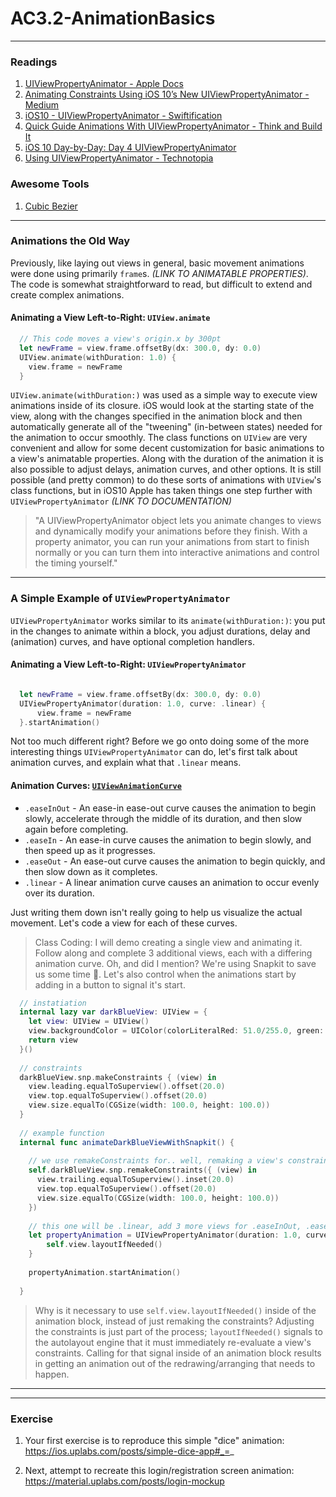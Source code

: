 # AC3.2-AnimationBasics
---

### Readings
1. [UIViewPropertyAnimator - Apple Docs](https://developer.apple.com/reference/uikit/uiviewpropertyanimator)
1. [Animating Constraints Using iOS 10’s New UIViewPropertyAnimator - Medium](https://medium.com/@sdrzn/animating-constraints-using-ios-10s-new-uiviewpropertyanimator-944bbb42347b#.q407dwl8l)
2. [iOS10 - UIViewPropertyAnimator - Swiftification](http://www.swiftification.org/2016/08/04/ios10-uiviewpropertyanimator-tutorial/)
3. [Quick Guide Animations With UIViewPropertyAnimator - Think and Build It](http://www.thinkandbuild.it/quick-guide-animations-with-uiviewpropertyanimator/)
4. [iOS 10 Day-by-Day: Day 4 UIViewPropertyAnimator](https://www.shinobicontrols.com/blog/ios-10-day-by-day-day-4-uiviewpropertyanimator)
5. [Using UIViewPropertyAnimator - Technotopia](http://www.techotopia.com/index.php/IOS_10_Animation_using_UIViewPropertyAnimator)

### Awesome Tools
1. [Cubic Bezier](http://cubic-bezier.com/#.17,.67,.83,.67)
---

### Animations the Old Way

Previously, like laying out views in general, basic movement animations were done using primarily `frame`s. *(LINK TO ANIMATABLE PROPERTIES)*. The code is somewhat straightforward to read, but difficult to extend and create complex animations.

#### Animating a View Left-to-Right: `UIView.animate`

```swift
  // This code moves a view's origin.x by 300pt
  let newFrame = view.frame.offsetBy(dx: 300.0, dy: 0.0)
  UIView.animate(withDuration: 1.0) { 
    view.frame = newFrame
  }
```

`UIView.animate(withDuration:)` was used as a simple way to execute view animations inside of its closure. iOS would look at the starting state of the view, along with the changes specified in the animation block and then automatically generate all of the "tweening" (in-between states) needed for the animation to occur smoothly. The class functions on `UIView` are very convenient and allow for some decent customization for basic animations to a view's animatable properties. Along with the duration of the animation it is also possible to adjust delays, animation curves, and other options. It is still possible (and pretty common) to do these sorts of animations with `UIView`'s class functions, but in iOS10 Apple has taken things one step further with `UIViewPropertyAnimator` *(LINK TO DOCUMENTATION)*

> "A UIViewPropertyAnimator object lets you animate changes to views and dynamically modify your animations before they finish. With a property animator, you can run your animations from start to finish normally or you can turn them into interactive animations and control the timing yourself." 

---

### A Simple Example of `UIViewPropertyAnimator`

`UIViewPropertyAnimator` works similar to its `animate(withDuration:)`: you put in the changes to animate within a block, you adjust durations, delay and (animation) curves, and have optional completion handlers.

#### Animating a View Left-to-Right: `UIViewPropertyAnimator`

```swift

  let newFrame = view.frame.offsetBy(dx: 300.0, dy: 0.0)
  UIViewPropertyAnimator(duration: 1.0, curve: .linear) { 
      view.frame = newFrame
  }.startAnimation()
```

Not too much different right? Before we go onto doing some of the more interesting things `UIViewPropertyAnimator` can do, let's first talk about animation curves, and explain what that `.linear` means. 

#### Animation Curves: [`UIViewAnimationCurve`](https://developer.apple.com/reference/uikit/uiviewanimationcurve)

 - `.easeInOut` - An ease-in ease-out curve causes the animation to begin slowly, accelerate through the middle of its duration, and then slow again before completing.
 - `.easeIn` - An ease-in curve causes the animation to begin slowly, and then speed up as it progresses.
 - `.easeOut` - An ease-out curve causes the animation to begin quickly, and then slow down as it completes.
 - `.linear` - A linear animation curve causes an animation to occur evenly over its duration.
 
Just writing them down isn't really going to help us visualize the actual movement. Let's code a view for each of these curves. 

> Class Coding: I will demo creating a single view and animating it. Follow along and complete 3 additional views, each with a differing animation curve. Oh, and did I mention? We're using Snapkit to save us some time 💪. Let's also control when the animations start by adding in a button to signal it's start.

```swift
  // instatiation
  internal lazy var darkBlueView: UIView = {
    let view: UIView = UIView()
    view.backgroundColor = UIColor(colorLiteralRed: 51.0/255.0, green: 77.0/255.0, blue: 92.0/255.0, alpha: 1.0)
    return view
  }()
  
  // constraints
  darkBlueView.snp.makeConstraints { (view) in
    view.leading.equalToSuperview().offset(20.0)
    view.top.equalToSuperview().offset(20.0)
    view.size.equalTo(CGSize(width: 100.0, height: 100.0))
  }
  
  // example function
  internal func animateDarkBlueViewWithSnapkit() {
    
    // we use remakeConstraints for.. well, remaking a view's constraints in Snapkit
    self.darkBlueView.snp.remakeConstraints({ (view) in
      view.trailing.equalToSuperview().inset(20.0)
      view.top.equalToSuperview().offset(20.0)
      view.size.equalTo(CGSize(width: 100.0, height: 100.0))
    })
    
    // this one will be .linear, add 3 more views for .easeInOut, .easeIn, .easeOut
    let propertyAnimation = UIViewPropertyAnimator(duration: 1.0, curve: .linear) {
        self.view.layoutIfNeeded()
    }
    
    propertyAnimation.startAnimation()
    
  }
```

> Why is it necessary to use `self.view.layoutIfNeeded()` inside of the animation block, instead of just remaking the constraints? Adjusting the constraints is just part of the process; `layoutIfNeeded()` signals to the autolayout engine that it must immediately re-evaluate a view's constraints. Calling for that signal inside of an animation block results in getting an animation out of the redrawing/arranging that needs to happen.

---

---

### Exercise

1. Your first exercise is to reproduce this simple "dice" animation: https://ios.uplabs.com/posts/simple-dice-app#_=_

2. Next, attempt to recreate this login/registration screen animation: https://material.uplabs.com/posts/login-mockup

